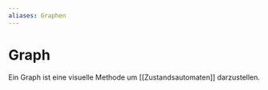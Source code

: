 ```yaml
---
aliases: Graphen
---
```

# Graph
Ein Graph ist eine visuelle Methode um [[Zustandsautomaten]] darzustellen.